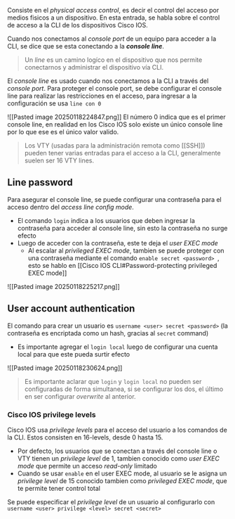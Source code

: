Consiste en el _physical access control_, es decir el control del acceso por medios fisicos a un dispositivo. En esta entrada, se habla sobre el control de acceso a la CLI de los dispositivos Cisco IOS. 

Cuando nos conectamos al _console port_ de un equipo para acceder a la CLI, se dice que se esta conectando a la **_console line_**. 

> Un _line_ es un camino logíco en el dispositivo que nos permite conectarnos y administrar el dispositivo vía CLI. 

 El _console line_ es usado cuando nos conectamos a la CLI a través del _console port_. Para proteger el console port, se debe configurar el console line para realizar las restricciones en el acceso, para ingresar a la configuración se usa `line con 0`

![[Pasted image 20250118224847.png]]
El número 0 indica que es el primer console line, en realidad en los Cisco IOS solo existe un único console line por lo que ese es el único valor valido.

> Los VTY (usadas para la administración remota como [[SSH]]) pueden tener varias entradas para el acceso a la CLI, generalmente suelen ser 16 VTY lines.

## Line password 
Para asegurar el console line, se puede configurar una contraseña para el acceso dentro del _access line config mode_. 
- El comando `login` indica a los usuarios que deben ingresar la contraseña para acceder al console line, sin esto la contraseña no surge efecto
- Luego de acceder con la contraseña, este te deja el _user EXEC mode_
	- Al escalar al _privileged EXEC mode_, tambien se puede proteger con una contraseña mediante el comando `enable secret <password> `, esto se hablo en [[Cisco IOS CLI#Password-protecting privileged EXEC mode]]

![[Pasted image 20250118225217.png]]

## User account authentication 
El comando para crear un usuario es `username <user> secret <password>` (la contraseña es encriptada como un hash, gracias al `secret` command)
- Es importante agregar el `login local` luego de configurar una cuenta local para que este pueda surtir efecto 

![[Pasted image 20250118230624.png]]

> Es importante aclarar que `login` y `login local` no pueden ser configuradas de forma simultanea, si se configurar los dos, el último en ser configurar _overwrite_ al anterior.

### Cisco IOS privilege levels 
Cisco IOS usa _privilege levels_ para el acceso del usuario a los comandos de la CLI. Estos consisten en 16-levels, desde 0 hasta 15. 
- Por defecto, los usuarios que se conectan a través del console line o VTY tienen un _privilege level_ de 1, tambien conocido como _user EXEC mode_ que permite un acceso _read-only_ limitado 
- Cuando se usar `enable` en el user EXEC mode, al usuario se le asigna un _privilege level_ de 15 conocido tambien como _privileged EXEC mode_, que te permite tener control total 

Se puede especificar el _privilege level_ de un usuario al configurarlo con `username <user> privilege <level> secret <secret>`


